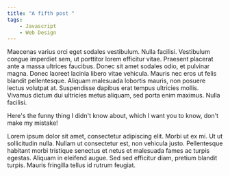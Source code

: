 ```yaml
---
title: "A fifth post "
tags:
    - Javascript
    - Web Design
---
```


Maecenas varius orci eget sodales vestibulum. Nulla facilisi. Vestibulum congue imperdiet sem, ut porttitor lorem efficitur vitae. Praesent placerat ante a massa ultrices faucibus. Donec sit amet sodales odio, et pulvinar magna. Donec laoreet lacinia libero vitae vehicula. Mauris nec eros ut felis blandit pellentesque. Aliquam malesuada lobortis mauris, non posuere lectus volutpat at. Suspendisse dapibus erat tempus ultricies mollis. Vivamus dictum dui ultricies metus aliquam, sed porta enim maximus. Nulla facilisi.

<aside>
Here's the funny thing I didn't know about, which I want you to know, don't make my mistake!
</aside>

Lorem ipsum dolor sit amet, consectetur adipiscing elit. Morbi ut ex mi. Ut ut sollicitudin nulla. Nullam ut consectetur est, non vehicula justo. Pellentesque habitant morbi tristique senectus et netus et malesuada fames ac turpis egestas. Aliquam in eleifend augue. Sed sed efficitur diam, pretium blandit turpis. Mauris fringilla tellus id rutrum feugiat.
